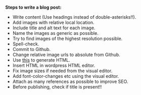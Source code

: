 **Steps to write a blog post:**
 - Write content (Use headings instead of double-asterisks!!).
 - Add images with relative local location.
 - Include title and alt text for each image.
 - Name the images as generic as possible.
 - Try to find images of the highest resolution possible.
 - Spell-check.
 - Commit to Github.
 - Change relative image urls to absolute from Github.
 - Use [this](https://markdowntohtml.com/) to generate HTML.
 - Insert HTML in wordpress HTML editor.
 - Fix image sizes if needed from the visual editor.
 - Add font-color-changes etc using the visual editor.
 - Attach as many references as possible to improve SEO.
 - Before publishing, check if title is present!!
